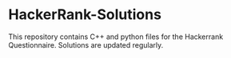# HackerRank-Solutions
This repository contains C++ and python files for the Hackerrank Questionnaire. Solutions are updated regularly.
